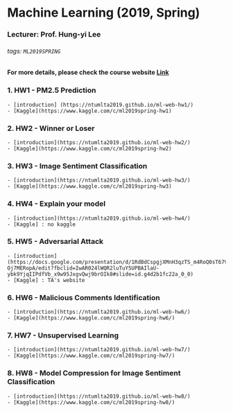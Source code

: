 # Machine Learning (2019, Spring) 
### Lecturer: Prof. Hung-yi Lee
###### tags: `ML2019SPRING`

#### For more details, please check the course website [Link](http://speech.ee.ntu.edu.tw/~tlkagk/courses_ML19.html)

### 1. HW1 - PM2.5 Prediction  
    - [introduction] (https://ntumlta2019.github.io/ml-web-hw1/)
    - [Kaggle](https://www.kaggle.com/c/ml2019spring-hw1)

### 2. HW2 - Winner or Loser  
    - [introduction](https://ntumlta2019.github.io/ml-web-hw2/)
    - [Kaggle](https://www.kaggle.com/c/ml2019spring-hw2)

### 3. HW3 - Image Sentiment Classification  
    - [introduction](https://ntumlta2019.github.io/ml-web-hw3/)  
    - [Kaggle](https://www.kaggle.com/c/ml2019spring-hw3)

### 4. HW4 - Explain your model  
    - [introduction](https://ntumlta2019.github.io/ml-web-hw4/)
    - [Kaggle] : no kaggle   
    
### 5. HW5 - Adversarial Attack
    - [introduction](https://docs.google.com/presentation/d/1RdBdCspgjXMnH3qzTS_m4RoQ0sT67VXoT-Oj7MERopA/edit?fbclid=IwAR024lWQR2luTuY5UPBAIlaU-ybk9YjqIIPdfVb_x9w95JxgvQwj9brOIk8#slide=id.g4d2b1fc22a_0_0)
    - [Kaggle] : TA's website

### 6. HW6 - Malicious Comments Identification
    - [introduction](https://ntumlta2019.github.io/ml-web-hw6/)
    - [Kaggle](https://www.kaggle.com/c/ml2019spring-hw6/)
    
### 7. HW7 - Unsupervised Learning
    - [introduction](https://ntumlta2019.github.io/ml-web-hw7/)
    - [Kaggle](https://www.kaggle.com/c/ml2019spring-hw7/)
    
### 8. HW8 - Model Compression for Image Sentiment Classification
    - [introduction](https://ntumlta2019.github.io/ml-web-hw8/)
    - [Kaggle](https://www.kaggle.com/c/ml2019spring-hw8/)  
 
 


